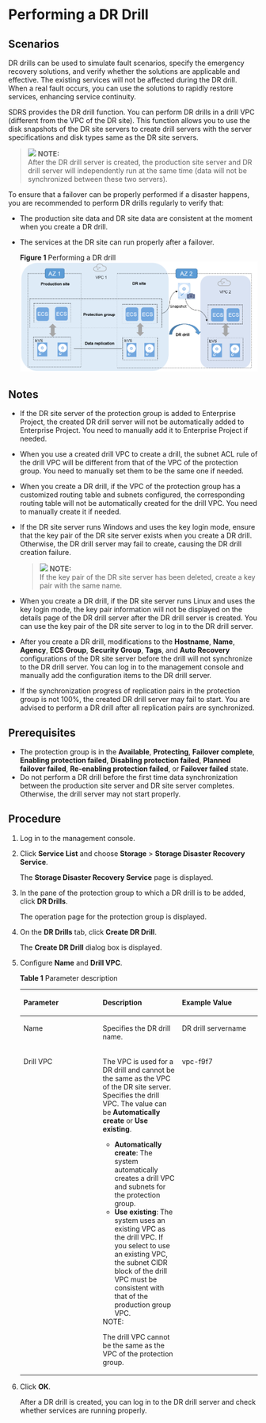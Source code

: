 # Performing a DR Drill<a name="sdrs_ug_dr_0001"></a>

## Scenarios<a name="en-us_topic_0122528555_section171315582320"></a>

DR drills can be used to simulate fault scenarios, specify the emergency recovery solutions, and verify whether the solutions are applicable and effective. The existing services will not be affected during the DR drill. When a real fault occurs, you can use the solutions to rapidly restore services, enhancing service continuity.

SDRS provides the DR drill function. You can perform DR drills in a drill VPC \(different from the VPC of the DR site\). This function allows you to use the disk snapshots of the DR site servers to create drill servers with the server specifications and disk types same as the DR site servers.

>![](/images/icon-note.gif) **NOTE:**   
>After the DR drill server is created, the production site server and DR drill server will independently run at the same time \(data will not be synchronized between these two servers\).  

To ensure that a failover can be properly performed if a disaster happens, you are recommended to perform DR drills regularly to verify that:

-   The production site data and DR site data are consistent at the moment when you create a DR drill.
-   The services at the DR site can run properly after a failover.

    **Figure  1**  Performing a DR drill<a name="en-us_topic_0122528555_fig135261922851"></a>  
    ![](figures/performing-a-dr-drill.png "performing-a-dr-drill")


## Notes<a name="en-us_topic_0122528555_section1613910364214"></a>

-   If the DR site server of the protection group is added to Enterprise Project, the created DR drill server will not be automatically added to Enterprise Project. You need to manually add it to Enterprise Project if needed.
-   When you use a created drill VPC to create a drill, the subnet ACL rule of the drill VPC will be different from that of the VPC of the protection group. You need to manually set them to be the same one if needed.
-   When you create a DR drill, if the VPC of the protection group has a customized routing table and subnets configured, the corresponding routing table will not be automatically created for the drill VPC. You need to manually create it if needed.
-   If the DR site server runs Windows and uses the key login mode, ensure that the key pair of the DR site server exists when you create a DR drill. Otherwise, the DR drill server may fail to create, causing the DR drill creation failure.

    >![](/images/icon-note.gif) **NOTE:**   
    >If the key pair of the DR site server has been deleted, create a key pair with the same name.  

-   When you create a DR drill, if the DR site server runs Linux and uses the key login mode, the key pair information will not be displayed on the details page of the DR drill server after the DR drill server is created. You can use the key pair of the DR site server to log in to the DR drill server.
-   After you create a DR drill, modifications to the  **Hostname**,  **Name**,  **Agency**,  **ECS Group**,  **Security Group**,  **Tags**, and  **Auto Recovery**  configurations of the DR site server before the drill will not synchronize to the DR drill server. You can log in to the management console and manually add the configuration items to the DR drill server.
-   If the synchronization progress of replication pairs in the protection group is not 100%, the created DR drill server may fail to start. You are advised to perform a DR drill after all replication pairs are synchronized.

## **Prerequisites**<a name="en-us_topic_0122528555_section67593181295"></a>

-   The protection group is in the  **Available**,  **Protecting**,  **Failover complete**,  **Enabling protection failed**,  **Disabling protection failed**,  **Planned failover failed**,  **Re-enabling protection failed**, or  **Failover failed**  state.
-   Do not perform a DR drill before the first time data synchronization between the production site server and DR site server completes. Otherwise, the drill server may not start properly.

## Procedure<a name="en-us_topic_0122528555_section37751719193414"></a>

1.  Log in to the management console. 
2.  Click  **Service List**  and choose  **Storage**  \>  **Storage Disaster Recovery Service**.

    The  **Storage Disaster Recovery Service**  page is displayed.

3.  In the pane of the protection group to which a DR drill is to be added, click  **DR Drills**.

    The operation page for the protection group is displayed.

4.  On the  **DR Drills**  tab, click  **Create DR Drill**.

    The  **Create DR Drill**  dialog box is displayed.

5.  Configure  **Name**  and  **Drill VPC**.

    **Table  1**  Parameter description

    <a name="en-us_topic_0122528555_table17278611195315"></a>
    <table><thead align="left"><tr id="en-us_topic_0122528555_row18279121110532"><th class="cellrowborder" valign="top" width="33.33333333333333%" id="mcps1.2.4.1.1"><p id="en-us_topic_0122528555_p1673616279539"><a name="en-us_topic_0122528555_p1673616279539"></a><a name="en-us_topic_0122528555_p1673616279539"></a><strong id="en-us_topic_0122528555_b842352706211121"><a name="en-us_topic_0122528555_b842352706211121"></a><a name="en-us_topic_0122528555_b842352706211121"></a>Parameter</strong></p>
    </th>
    <th class="cellrowborder" valign="top" width="33.33333333333333%" id="mcps1.2.4.1.2"><p id="en-us_topic_0122528555_p6737152714535"><a name="en-us_topic_0122528555_p6737152714535"></a><a name="en-us_topic_0122528555_p6737152714535"></a><strong id="en-us_topic_0122528555_b8423527061662"><a name="en-us_topic_0122528555_b8423527061662"></a><a name="en-us_topic_0122528555_b8423527061662"></a>Description</strong></p>
    </th>
    <th class="cellrowborder" valign="top" width="33.33333333333333%" id="mcps1.2.4.1.3"><p id="en-us_topic_0122528555_p197371427125317"><a name="en-us_topic_0122528555_p197371427125317"></a><a name="en-us_topic_0122528555_p197371427125317"></a><strong>Example Value</strong></p>
    </th>
    </tr>
    </thead>
    <tbody><tr id="en-us_topic_0122528555_row1527915119539"><td class="cellrowborder" valign="top" width="33.33333333333333%" headers="mcps1.2.4.1.1 "><p id="en-us_topic_0122528555_p57403279534"><a name="en-us_topic_0122528555_p57403279534"></a><a name="en-us_topic_0122528555_p57403279534"></a>Name</p>
    </td>
    <td class="cellrowborder" valign="top" width="33.33333333333333%" headers="mcps1.2.4.1.2 "><p id="en-us_topic_0122528555_p177411527185315"><a name="en-us_topic_0122528555_p177411527185315"></a><a name="en-us_topic_0122528555_p177411527185315"></a>Specifies the DR drill name.</p>
    </td>
    <td class="cellrowborder" valign="top" width="33.33333333333333%" headers="mcps1.2.4.1.3 "><p id="en-us_topic_0122528555_p374242715310"><a name="en-us_topic_0122528555_p374242715310"></a><a name="en-us_topic_0122528555_p374242715310"></a>DR drill servername</p>
    </td>
    </tr>
    <tr id="en-us_topic_0122528555_row1627921117530"><td class="cellrowborder" valign="top" width="33.33333333333333%" headers="mcps1.2.4.1.1 "><p id="en-us_topic_0122528555_p274392717539"><a name="en-us_topic_0122528555_p274392717539"></a><a name="en-us_topic_0122528555_p274392717539"></a>Drill VPC </p>
    </td>
    <td class="cellrowborder" valign="top" width="33.33333333333333%" headers="mcps1.2.4.1.2 "><p id="en-us_topic_0122528555_p0743927135319"><a name="en-us_topic_0122528555_p0743927135319"></a><a name="en-us_topic_0122528555_p0743927135319"></a>The VPC is used for a DR drill and cannot be the same as the VPC of the DR site server. Specifies the drill VPC. The value can be <strong id="en-us_topic_0122528555_b4824517172910"><a name="en-us_topic_0122528555_b4824517172910"></a><a name="en-us_topic_0122528555_b4824517172910"></a>Automatically create</strong> or <strong id="en-us_topic_0122528555_b8236221162915"><a name="en-us_topic_0122528555_b8236221162915"></a><a name="en-us_topic_0122528555_b8236221162915"></a>Use existing</strong>.</p>
    <a name="en-us_topic_0122528555_ul3372115552310"></a><a name="en-us_topic_0122528555_ul3372115552310"></a><ul id="en-us_topic_0122528555_ul3372115552310"><li><strong id="en-us_topic_0122528555_b5214123211294"><a name="en-us_topic_0122528555_b5214123211294"></a><a name="en-us_topic_0122528555_b5214123211294"></a>Automatically create</strong>: The system automatically creates a drill VPC and subnets for the protection group.</li><li><strong id="en-us_topic_0122528555_b982383817298"><a name="en-us_topic_0122528555_b982383817298"></a><a name="en-us_topic_0122528555_b982383817298"></a>Use existing</strong>: The system uses an existing VPC as the drill VPC. If you select to use an existing VPC, the subnet CIDR block of the drill VPC must be consistent with that of the production group VPC.</li></ul>
    <div class="note" id="en-us_topic_0122528555_note1476474313238"><a name="en-us_topic_0122528555_note1476474313238"></a><a name="en-us_topic_0122528555_note1476474313238"></a><span class="notetitle"> NOTE: </span><div class="notebody"><p id="en-us_topic_0122528555_p7764843112313"><a name="en-us_topic_0122528555_p7764843112313"></a><a name="en-us_topic_0122528555_p7764843112313"></a>The drill VPC cannot be the same as the VPC of the protection group.</p>
    </div></div>
    </td>
    <td class="cellrowborder" valign="top" width="33.33333333333333%" headers="mcps1.2.4.1.3 "><p id="en-us_topic_0122528555_p4744172725315"><a name="en-us_topic_0122528555_p4744172725315"></a><a name="en-us_topic_0122528555_p4744172725315"></a>vpc-f9f7</p>
    </td>
    </tr>
    </tbody>
    </table>

6.  Click  **OK**.

    After a DR drill is created, you can log in to the DR drill server and check whether services are running properly.


